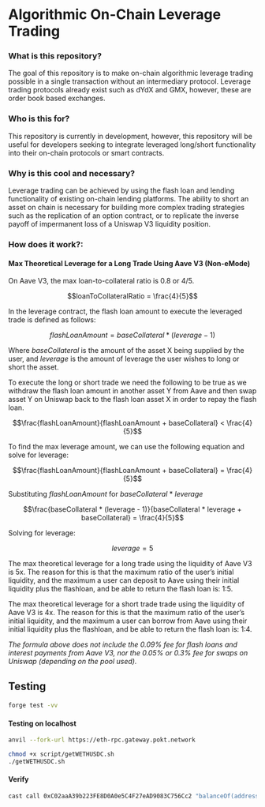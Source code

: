 
# Algorithmic On-Chain Leverage Trading


### **What is this repository?**

The goal of this repository is to make on-chain algorithmic leverage trading possible in a single transaction without an intermediary protocol. Leverage trading protocols already exist such as dYdX and GMX, however, these are order book based exchanges.

### **Who is this for?**

This repository is currently in development, however, this repository will be useful for developers seeking to integrate leveraged long/short functionality into their on-chain protocols or smart contracts. 

### **Why is this cool and necessary?** 

Leverage trading can be achieved by using the flash loan and lending functionality of existing on-chain lending platforms. The ability to short an asset on chain is necessary for building more complex trading strategies such as the replication of an option contract, or to replicate the inverse payoff of impermanent loss of a Uniswap V3 liquidity position.  

### **How does it work?:**

#### **Max Theoretical Leverage for a Long Trade Using Aave V3 (Non-eMode)**

On Aave V3, the max loan-to-collateral ratio is 0.8 or 4/5.

$$loanToCollateralRatio = \frac{4}{5}$$

In the leverage contract, the flash loan amount to execute the leveraged trade is defined as follows:

$$flashLoanAmount = baseCollateral * (leverage - 1)$$

Where *baseCollateral* is the amount of the asset X being supplied by the user, and *leverage* is the amount of leverage the user wishes to long or short the asset.

To execute the long or short trade we need the following to be true as we withdraw the flash loan amount in another asset Y from Aave and then swap asset Y on Uniswap back to the flash loan asset X in order to repay the flash loan.

$$\frac{flashLoanAmount}{flashLoanAmount + baseCollateral} < \frac{4}{5}$$

To find the max leverage amount, we can use the following equation and solve for leverage:

$$\frac{flashLoanAmount}{flashLoanAmount + baseCollateral} = \frac{4}{5}$$

  Substituting *flashLoanAmount* for *baseCollateral*  * *leverage*

$$\frac{baseCollateral * (leverage - 1)}{baseCollateral * leverage + baseCollateral}  = \frac{4}{5}$$

Solving for leverage:

$$leverage = 5$$

The max theoretical leverage for a long trade using the liquidity of Aave V3 is 5x. The reason for this is that the maximum ratio of the user’s initial liquidity, and the maximum a user can deposit to Aave using their initial liquidity plus the flashloan, and be able to return the flash loan is: 1:5. 

The max theoretical leverage for a short trade trade using the liquidity of Aave V3 is 4x. The reason for this is that the maximum ratio of the user’s initial liquidity, and the maximum a user can borrow from Aave using their initial liquidity plus the flashloan, and be able to return the flash loan is: 1:4.

*The formula above does not include the 0.09% fee for flash loans and interest payments from Aave V3, nor the 0.05% or 0.3% fee for swaps on Uniswap (depending on the pool used).*




## Testing
####
```sh
forge test -vv
```

#### Testing on localhost 
```sh
anvil --fork-url https://eth-rpc.gateway.pokt.network
```

```sh
chmod +x script/getWETHUSDC.sh
./getWETHUSDC.sh
```

#### Verify
```sh
cast call 0xC02aaA39b223FE8D0A0e5C4F27eAD9083C756Cc2 "balanceOf(address)(uint256)" 0xf39Fd6e51aad88F6F4ce6aB8827279cffFb92266 --rpc-url http://localhost:8545
```
